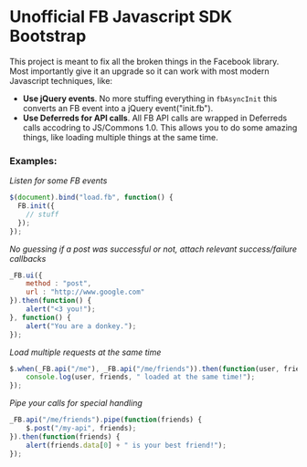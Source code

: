 # Unofficial FB Javascript SDK Bootstrap

This project is meant to fix all the broken things in the Facebook library. 
Most importantly give it an upgrade so it can work with most modern Javascript techniques, like:
* **Use jQuery events**. No more stuffing everything in `fbAsyncInit` this converts an FB event into a jQuery event("init.fb").
* **Use Deferreds for API calls**. All FB API calls are wrapped in Deferreds calls accodring to JS/Commons 1.0. This allows you to do some amazing things, 
like loading multiple things at the same time.


### Examples:
              
*Listen for some FB events*

```javascript
$(document).bind("load.fb", function() {
  FB.init({
    // stuff
  });
});
```

*No guessing if a post was successful or not, attach relevant success/failure callbacks*

```javascript
_FB.ui({
    method : "post",
    url : "http://www.google.com"
}).then(function() {
	alert("<3 you!");
}, function() {
	alert("You are a donkey.");
});
```

*Load multiple requests at the same time*
```javascript
$.when(_FB.api("/me"), _FB.api("/me/friends")).then(function(user, friends) {
	console.log(user, friends, " loaded at the same time!");
});
```
    
*Pipe your calls for special handling*
```javascript
_FB.api("/me/friends").pipe(function(friends) {
	$.post("/my-api", friends);
}).then(function(friends) {
	alert(friends.data[0] + " is your best friend!");
});
```
    
    